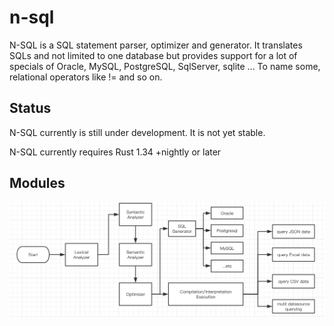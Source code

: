 # n-sql

N-SQL is a SQL statement parser, optimizer and generator. It translates SQLs and not limited to one database but provides support for a lot of specials of Oracle, MySQL, PostgreSQL, SqlServer, sqlite ... To name some, relational operators like != and so on.

## Status

N-SQL currently is still under development. It is not yet stable.

N-SQL currently requires Rust 1.34 +nightly or later

## Modules

![modules](./images/nsql_modules.png)
